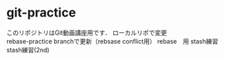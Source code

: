 # git-practice
このリポジトリはGit動画講座用です．
ローカルリポで変更  
rebase-practice branchで更新（rebsase conflict用） 
rebase　用
stash練習
stash練習(2nd)